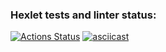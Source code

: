### Hexlet tests and linter status:
[![Actions Status](https://github.com/Exsi7/python-project-50/workflows/hexlet-check/badge.svg)](https://github.com/Exsi7/python-project-50/actions)
[![asciicast](https://asciinema.org/a/XpCtrCEJY7a4slpcZZsBLg53Q.svg)](https://asciinema.org/a/XpCtrCEJY7a4slpcZZsBLg53Q)